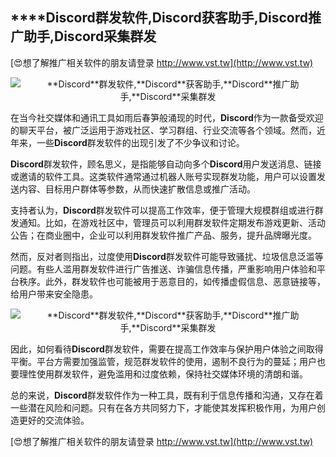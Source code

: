 ## ****Discord**群发软件,**Discord**获客助手,**Discord**推广助手,**Discord**采集群发**

[😍想了解推广相关软件的朋友请登录 http://www.vst.tw](http://www.vst.tw)

 <center><img src="https://vst.tw/MP4/tuiguang/png/7.png" alt="**Discord**群发软件,**Discord**获客助手,**Discord**推广助手,**Discord**采集群发"></center>

在当今社交媒体和通讯工具如雨后春笋般涌现的时代，**Discord**作为一款备受欢迎的聊天平台，被广泛运用于游戏社区、学习群组、行业交流等各个领域。然而，近年来，一些**Discord**群发软件的出现引发了不少争议和讨论。

**Discord**群发软件，顾名思义，是指能够自动向多个**Discord**用户发送消息、链接或邀请的软件工具。这类软件通常通过机器人账号实现群发功能，用户可以设置发送内容、目标用户群体等参数，从而快速扩散信息或推广活动。

支持者认为，**Discord**群发软件可以提高工作效率，便于管理大规模群组或进行群发通知。比如，在游戏社区中，管理员可以利用群发软件定期发布游戏更新、活动公告；在商业圈中，企业可以利用群发软件推广产品、服务，提升品牌曝光度。

然而，反对者则指出，过度使用**Discord**群发软件可能导致骚扰、垃圾信息泛滥等问题。有些人滥用群发软件进行广告推送、诈骗信息传播，严重影响用户体验和平台秩序。此外，群发软件也可能被用于恶意目的，如传播虚假信息、恶意链接等，给用户带来安全隐患。

 <center><img src="https://vst.tw/MP4/tuiguang/png/5.png" alt="**Discord**群发软件,**Discord**获客助手,**Discord**推广助手,**Discord**采集群发"></center>

因此，如何看待**Discord**群发软件，需要在提高工作效率与保护用户体验之间取得平衡。平台方需要加强监管，规范群发软件的使用，遏制不良行为的蔓延；用户也要理性使用群发软件，避免滥用和过度依赖，保持社交媒体环境的清朗和谐。

总的来说，**Discord**群发软件作为一种工具，既有利于信息传播和沟通，又存在着一些潜在风险和问题。只有在各方共同努力下，才能使其发挥积极作用，为用户创造更好的交流体验。

[😍想了解推广相关软件的朋友请登录 http://www.vst.tw](http://www.vst.tw)



